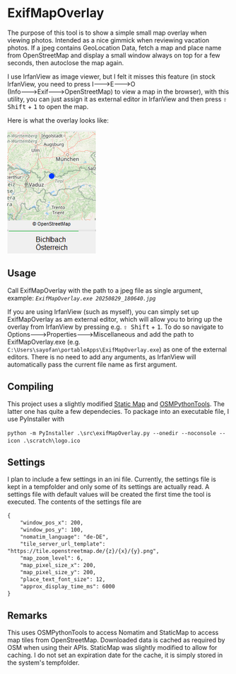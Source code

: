 # ExifMapOverlay
The purpose of this tool is to show a simple small map overlay when viewing photos.
Intended as a nice gimmick when reviewing vacation photos.
If a jpeg contains GeoLocation Data, fetch a map and place name from OpenStreetMap and display a small window always on top for a few seconds, then autoclose the map again.

I use IrfanView as image viewer, but I felt it misses this feature (in stock IrfanView, you need to press I🡒E🡒O (Info🡒Exif🡒OpenStreetMap) to view a map in the browser), with this utility, you can just assign it as external editor in IrfanView and then press <kbd>⇧ Shift</kbd> + <kbd>1</kbd> to open the map.

Here is what the overlay looks like:

![Map Overlay of Bichlbach](/doc/ExifMapOverlay_sample.png)

## Usage
Call ExifMapOverlay with the path to a jpeg file as single argument, example: *`ExifMapOverlay.exe 20250829_180640.jpg`*

If you are using IrfanView (such as myself), you can simply set up ExifMapOverlay as am external editor, which will allow you to bring up the overlay from IrfanView by pressing e.g. <kbd>⇧ Shift</kbd> + <kbd>1</kbd>. To do so navigate to Options🡒Properties🡒Miscellaneous and add the path to ExifMapOverlay.exe (e.g. `C:\Users\sayofan\portableApps\ExifMapOverlay.exe`) as one of the external editors. There is no need to add any arguments, as IrfanView will automatically pass the current file name as first argument.

## Compiling
This project uses a slightly modified [Static Map](https://github.com/komoot/staticmap) and [OSMPythonTools](https://github.com/mocnik-science/osm-python-tools). The latter one has quite a few dependecies.
To package into an executable file, I use PyInstaller with

`python -m PyInstaller .\src\exifMapOverlay.py --onedir --noconsole --icon .\scratch\logo.ico`

## Settings
I plan to include a few settings in an ini file. Currently, the settings file is kept in a tempfolder and only some of its settings are actually read.
A settings file with default values will be created the first time the tool is executed. 
The contents of the settings file are 
```jsonc
{
    "window_pos_x": 200,
    "window_pos_y": 100,
    "nomatim_language": "de-DE",
    "tile_server_url_template": "https://tile.openstreetmap.de/{z}/{x}/{y}.png",
    "map_zoom_level": 6,
    "map_pixel_size_x": 200,
    "map_pixel_size_y": 200,
    "place_text_font_size": 12,
    "approx_display_time_ms": 6000
}
```

## Remarks
This uses OSMPythonTools to access Nomatim and StaticMap to access map tiles from OpenStreetMap.
Downloaded data is cached as required by OSM when using their APIs. StaticMap was slightly modified to allow for caching. I do not set an expiration date for the cache, it is simply stored in the system's tempfolder.
